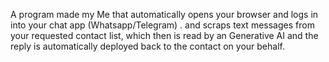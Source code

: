 A program made my Me that automatically opens
your browser and logs in into your chat app (Whatsapp/Telegram)
. and scraps text messages from your requested contact list,
which then is read by an Generative AI and the reply is automatically deployed back to the contact on your behalf.